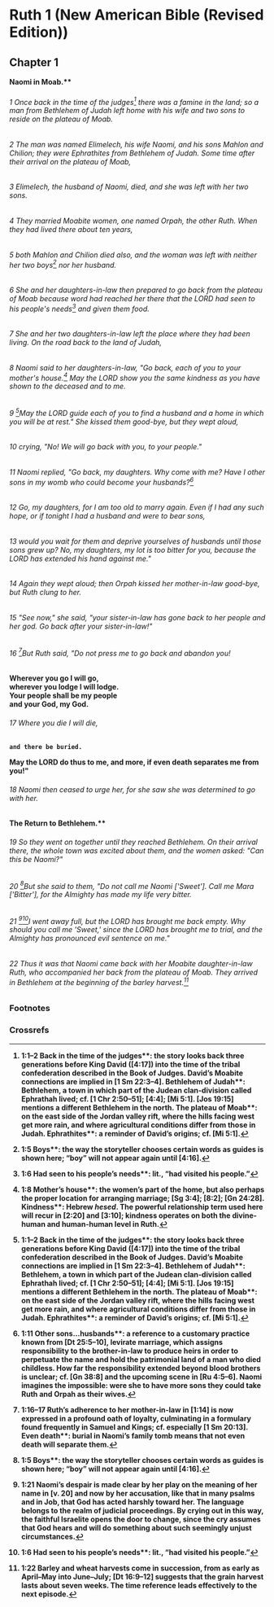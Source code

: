 
# Ruth 1 (New American Bible (Revised Edition))
## Chapter 1
<b class="inline-h3">Naomi in Moab.** 
###### 1 Once back in the time of the judges[^a] there was a famine in the land; so a man from Bethlehem of Judah left home with his wife and two sons to reside on the plateau of Moab.  
###### 2 The man was named Elimelech, his wife Naomi, and his sons Mahlon and Chilion; they were Ephrathites from Bethlehem of Judah. Some time after their arrival on the plateau of Moab,  
###### 3 Elimelech, the husband of Naomi, died, and she was left with her two sons.  
###### 4 They married Moabite women, one named Orpah, the other Ruth. When they had lived there about ten years,  
###### 5 both Mahlon and Chilion died also, and the woman was left with neither her two boys[^b] nor her husband.

###### 6 She and her daughters-in-law then prepared to go back from the plateau of Moab because word had reached her there that the LORD had seen to his people's needs[^c] and given them food.  
###### 7 She and her two daughters-in-law left the place where they had been living. On the road back to the land of Judah,  
###### 8 Naomi said to her daughters-in-law, "Go back, each of you to your mother's house.[^d] May the LORD show you the same kindness as you have shown to the deceased and to me.  
###### 9 [^A]May the LORD guide each of you to find a husband and a home in which you will be at rest." She kissed them good-bye, but they wept aloud,  
###### 10 crying, "No! We will go back with you, to your people."  
###### 11 Naomi replied, "Go back, my daughters. Why come with me? Have I other sons in my womb who could become your husbands?[^e]  
###### 12 Go, my daughters, for I am too old to marry again. Even if I had any such hope, or if tonight I had a husband and were to bear sons,  
###### 13 would you wait for them and deprive yourselves of husbands until those sons grew up? No, my daughters, my lot is too bitter for you, because the LORD has extended his hand against me."  
###### 14 Again they wept aloud; then Orpah kissed her mother-in-law good-bye, but Ruth clung to her.

###### 15 "See now," she said, "your sister-in-law has gone back to her people and her god. Go back after your sister-in-law!"  
###### 16 [^f]But Ruth said, "Do not press me to go back and abandon you!
Wherever you go I will go,  
    wherever you lodge I will lodge.  
Your people shall be my people  
    and your God, my God.  

###### 17 Where you die I will die,  
    and there be buried.
May the LORD do thus to me, and more, if even death separates me from you!"  
###### 18 Naomi then ceased to urge her, for she saw she was determined to go with her.
<b class="inline-h3">The Return to Bethlehem.** 
###### 19 So they went on together until they reached Bethlehem. On their arrival there, the whole town was excited about them, and the women asked: "Can this be Naomi?"  
###### 20 [^B]But she said to them, "Do not call me Naomi ['Sweet']. Call me Mara ['Bitter'], for the Almighty has made my life very bitter.  
###### 21 [^g][^C]I went away full, but the LORD has brought me back empty. Why should you call me 'Sweet,' since the LORD has brought me to trial, and the Almighty has pronounced evil sentence on me."  
###### 22 Thus it was that Naomi came back with her Moabite daughter-in-law Ruth, who accompanied her back from the plateau of Moab. They arrived in Bethlehem at the beginning of the barley harvest.[^h]

### Footnotes
[^a]: 1:1–2 <b class="catch-word">Back in the time of the judges**: the story looks back three generations before King David ([4:17]) into the time of the tribal confederation described in the Book of Judges. David’s Moabite connections are implied in [1 Sm 22:3–4]. <b class="catch-word">Bethlehem of Judah**: Bethlehem, a town in which part of the Judean clan-division called Ephrathah lived; cf. [1 Chr 2:50–51]; [4:4]; [Mi 5:1]. [Jos 19:15] mentions a different Bethlehem in the north. <b class="catch-word">The plateau of Moab**: on the east side of the Jordan valley rift, where the hills facing west get more rain, and where agricultural conditions differ from those in Judah. <b class="catch-word">Ephrathites**: a reminder of David’s origins; cf. [Mi 5:1].
[^b]: 1:5 <b class="catch-word">Boys**: the way the storyteller chooses certain words as guides is shown here; “boy” will not appear again until [4:16].
[^c]: 1:6 <b class="catch-word">Had seen to his people’s needs**: lit., “had visited his people.”
[^d]: 1:8 <b class="catch-word">Mother’s house**: the women’s part of the home, but also perhaps the proper location for arranging marriage; [Sg 3:4]; [8:2]; [Gn 24:28]. <b class="catch-word">Kindness**: Hebrew _hesed_. The powerful relationship term used here will recur in [2:20] and [3:10]; kindness operates on both the divine-human and human-human level in Ruth.
[^e]: 1:11 <b class="catch-word">Other sons…husbands**: a reference to a customary practice known from [Dt 25:5–10], levirate marriage, which assigns responsibility to the brother-in-law to produce heirs in order to perpetuate the name and hold the patrimonial land of a man who died childless. How far the responsibility extended beyond blood brothers is unclear; cf. [Gn 38:8] and the upcoming scene in [Ru 4:5–6]. Naomi imagines the impossible: were she to have more sons they could take Ruth and Orpah as their wives.
[^f]: 1:16–17 Ruth’s adherence to her mother-in-law in [1:14] is now expressed in a profound oath of loyalty, culminating in a formulary found frequently in Samuel and Kings; cf. especially [1 Sm 20:13]. <b class="catch-word">Even death**: burial in Naomi’s family tomb means that not even death will separate them.
[^g]: 1:21 Naomi’s despair is made clear by her play on the meaning of her name in [v. 20] and now by her accusation, like that in many psalms and in Job, that God has acted harshly toward her. The language belongs to the realm of judicial proceedings. By crying out in this way, the faithful Israelite opens the door to change, since the cry assumes that God hears and will do something about such seemingly unjust circumstances.
[^h]: 1:22 Barley and wheat harvests come in succession, from as early as April–May into June–July; [Dt 16:9–12] suggests that the grain harvest lasts about seven weeks. The time reference leads effectively to the next episode.

### Crossrefs
[^A]: Ru 3:1.
[^B]: Ex 15:23.
[^C]: Ru 3:17; 1 Kgs 17:20.

